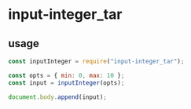 # input-integer_tar

## usage

```js
const inputInteger = require("input-integer_tar");

const opts = { min: 0, max: 10 };
const input = inputInteger(opts);

document.body.append(input);
```